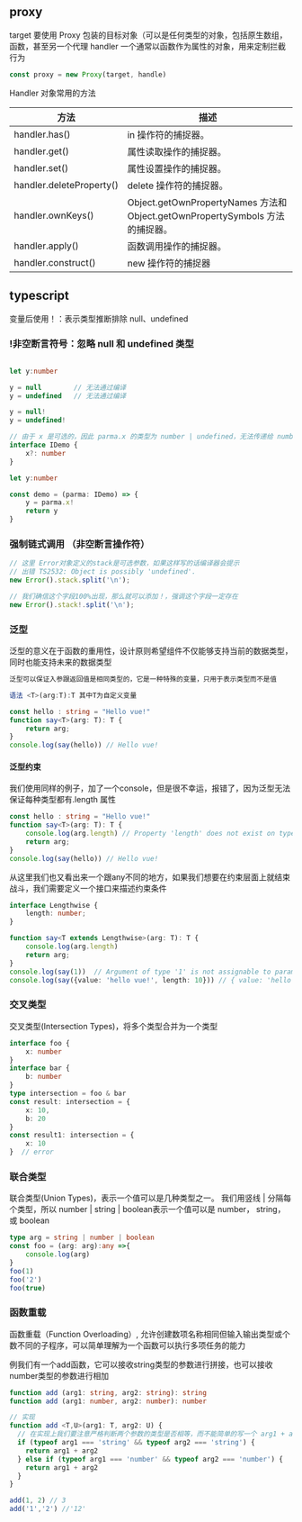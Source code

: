 ## proxy

target 要使用 Proxy 包装的目标对象（可以是任何类型的对象，包括原生数组，函数，甚至另一个代理
handler 一个通常以函数作为属性的对象，用来定制拦截行为

```javascript
const proxy = new Proxy(target, handle)
```

Handler 对象常用的方法

| 方法 |描述 |
|---|---|
|handler.has()	| in 操作符的捕捉器。|
|handler.get()	|属性读取操作的捕捉器。|
|handler.set()	|属性设置操作的捕捉器。|
|handler.deleteProperty()	|delete 操作符的捕捉器。|
|handler.ownKeys()	|Object.getOwnPropertyNames 方法和 Object.getOwnPropertySymbols 方法的捕捉器。|
|handler.apply()	|函数调用操作的捕捉器。|
|handler.construct()	|new 操作符的捕捉器|

## typescript  

变量后使用！：表示类型推断排除 null、undefined

### !非空断言符号：忽略 null 和 undefined 类型
```typescript

let y:number

y = null		// 无法通过编译
y = undefined	// 无法通过编译

y = null!
y = undefined!
```

```typescript
// 由于 x 是可选的，因此 parma.x 的类型为 number | undefined，无法传递给 number 类型的 y，因此需要用x!
interface IDemo {
    x?: number
}

let y:number

const demo = (parma: IDemo) => {
    y = parma.x!
    return y
}
```

### 强制链式调用 （非空断言操作符）

```typescript
// 这里 Error对象定义的stack是可选参数，如果这样写的话编译器会提示
// 出错 TS2532: Object is possibly 'undefined'.
new Error().stack.split('\n');

// 我们确信这个字段100%出现，那么就可以添加！，强调这个字段一定存在
new Error().stack!.split('\n');
```

### 泛型
泛型的意义在于函数的重用性，设计原则希望组件不仅能够支持当前的数据类型，同时也能支持未来的数据类型

```typescript
泛型可以保证入参跟返回值是相同类型的，它是一种特殊的变量，只用于表示类型而不是值

语法 <T>(arg:T):T 其中T为自定义变量

const hello : string = "Hello vue!"
function say<T>(arg: T): T {
    return arg;
}
console.log(say(hello)) // Hello vue! 
```

#### 泛型约束
我们使用同样的例子，加了一个console，但是很不幸运，报错了，因为泛型无法保证每种类型都有.length 属性

```typescript
const hello : string = "Hello vue!"
function say<T>(arg: T): T {
	console.log(arg.length) // Property 'length' does not exist on type 'T'.
    return arg;
}
console.log(say(hello)) // Hello vue! 
```

从这里我们也又看出来一个跟any不同的地方，如果我们想要在约束层面上就结束战斗，我们需要定义一个接口来描述约束条件

```typescript
interface Lengthwise {
    length: number;
}

function say<T extends Lengthwise>(arg: T): T {
	console.log(arg.length)
    return arg;
}
console.log(say(1))  // Argument of type '1' is not assignable to parameter of type 'Lengthwise'.
console.log(say({value: 'hello vue!', length: 10})) // { value: 'hello vue!', length: 10 } 
```

### 交叉类型
交叉类型(Intersection Types)，将多个类型合并为一个类型

```typescript
interface foo {
    x: number
}
interface bar {
    b: number
}
type intersection = foo & bar
const result: intersection = {
    x: 10,
    b: 20
}
const result1: intersection = {
    x: 10
}  // error
```

### 联合类型
联合类型(Union Types)，表示一个值可以是几种类型之一。 我们用竖线 | 分隔每个类型，所以 number | string | boolean表示一个值可以是 number， string，或 boolean

```typescript
type arg = string | number | boolean
const foo = (arg: arg):any =>{ 
    console.log(arg)
}
foo(1)
foo('2')
foo(true)
```

### 函数重载
函数重载（Function Overloading）, 允许创建数项名称相同但输入输出类型或个数不同的子程序，可以简单理解为一个函数可以执行多项任务的能力

例我们有一个add函数，它可以接收string类型的参数进行拼接，也可以接收number类型的参数进行相加

```typescript
function add (arg1: string, arg2: string): string
function add (arg1: number, arg2: number): number

// 实现
function add <T,U>(arg1: T, arg2: U) {
  // 在实现上我们要注意严格判断两个参数的类型是否相等，而不能简单的写一个 arg1 + arg2
  if (typeof arg1 === 'string' && typeof arg2 === 'string') {
    return arg1 + arg2
  } else if (typeof arg1 === 'number' && typeof arg2 === 'number') {
    return arg1 + arg2
  }
}

add(1, 2) // 3
add('1','2') //'12'
```
